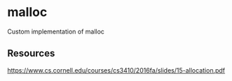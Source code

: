 # malloc
Custom implementation of malloc

## Resources
https://www.cs.cornell.edu/courses/cs3410/2016fa/slides/15-allocation.pdf
